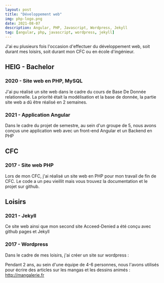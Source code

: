 ```yaml
---
layout: post
title: "Développement web"
img: php-logo.png
date: 2021-08-07
description: Angular, PHP, Javascript, Wordpress, Jekyll
tag: [angular, php, javascript, wordpress, jekyll]
---
```

J'ai eu plusieurs fois l'occasion d'effectuer du développement web, soit durant mes loisirs, soit durant mon CFC ou en école d'ingénieur.

## HEIG - Bachelor

### 2020 - Site web en PHP, MySQL

J'ai pu réalisé un site web dans le cadre du cours de Base De Donnée relationnelle. La priorité était la modélisation et la base de donnée, la partie site web a dû être réalisé en 2 semaines.



### 2021 - Application Angular

Dans le cadre du projet de semestre, au sein d'un groupe de 5, nous avons conçus une application web avec un front-end Angular et un Backend en PHP



## CFC

### 2017 - Site web PHP

Lors de mon CFC, j'ai réalisé un site web en PHP pour mon travail de fin de CFC. Le code a un peu vieillit mais vous trouvez la documentation et le projet sur github.



## Loisirs



### 2021 - Jekyll

Ce site web ainsi que mon second site Acceed-Denied a été conçu avec github pages et Jekyll



### 2017 - Wordpress

Dans le cadre de mes loisirs, j'ai créer un site sur wordpress :

Pendant 2 ans, au sein d'une équipe de 4-6 personnes, nous l'avons utilisés pour écrire des articles sur les mangas et les dessins animés : http://mangalerie.fr





